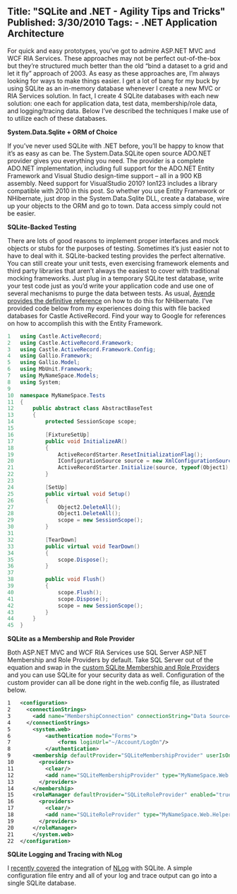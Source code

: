 Title: "SQLite and .NET - Agility Tips and Tricks"
Published: 3/30/2010
Tags:
    - .NET Application Architecture
---
For quick and easy prototypes, you’ve got to admire ASP.NET MVC and WCF RIA Services. These approaches may not be perfect out-of-the-box but they’re structured much better than the old “bind a dataset to a grid and let it fly” approach of 2003. As easy as these approaches are, I’m always looking for ways to make things easier. I get a lot of bang for my buck by using SQLite as an in-memory database whenever I create a new MVC or RIA Services solution. In fact, I create 4 SQLite databases with each new solution: one each for application data, test data, membership/role data, and logging/tracing data. Below I’ve described the techniques I make use of to utilize each of these databases.

**System.Data.Sqlite + ORM of Choice**

If you’ve never used SQLite with .NET before, you’ll be happy to know that it’s as easy as can be. The System.Data.SQLite open source ADO.NET provider gives you everything you need. The provider is a complete ADO.NET implementation, including full support for the ADO.NET Entity Framework and Visual Studio design-time support – all in a 900 KB assembly. Need support for VisualStudio 2010? Ion123 includes a library compatible with 2010 in this post. So whether you use Entity Framework or NHibernate, just drop in the System.Data.Sqlite DLL, create a database, wire up your objects to the ORM and go to town. Data access simply could not be easier.

**SQLite-Backed Testing**

There are lots of good reasons to implement proper interfaces and mock objects or stubs for the purposes of testing. Sometimes it’s just easier not to have to deal with it. SQLite-backed testing provides the perfect alternative. You can still create your unit tests, even exercising framework elements and third party libraries that aren’t always the easiest to cover with traditional mocking frameworks. Just plug in a temporary SQLite test database, write your test code just as you’d write your application code and use one of several mechanisms to purge the data between tests. As usual, [Ayende provides the definitive reference](https://ayende.com/blog/1772/unit-testing-with-nhibernate-active-record) on how to do this for NHibernate. I’ve provided code below from my experiences doing this with file backed databases for Castle ActiveRecord. Find your way to Google for references on how to accomplish this with the Entity Framework.

```cs
1	using Castle.ActiveRecord;
2	using Castle.ActiveRecord.Framework;
3	using Castle.ActiveRecord.Framework.Config;
4	using Gallio.Framework;
5	using Gallio.Model;
6	using MbUnit.Framework;
7	using MyNameSpace.Models;
8	using System;
9	 
10	namespace MyNameSpace.Tests
11	{
12	    public abstract class AbstractBaseTest
13	    {
14	        protected SessionScope scope;
15	 
16	        [FixtureSetUp]
17	        public void InitializeAR()
18	        {
19	            ActiveRecordStarter.ResetInitializationFlag();
20	            IConfigurationSource source = new XmlConfigurationSource("TestConfig.xml");
21	            ActiveRecordStarter.Initialize(source, typeof(Object1), typeof(Object2));
22	        }
23	 
24	        [SetUp]
25	        public virtual void Setup()
26	        {
27	            Object2.DeleteAll();
28	            Object1.DeleteAll();
29	            scope = new SessionScope();
30	        }
31	 
32	        [TearDown]
33	        public virtual void TearDown()
34	        {
35	            scope.Dispose();
36	        }
37	 
38	        public void Flush()
39	        {
40	            scope.Flush();
41	            scope.Dispose();
42	            scope = new SessionScope();
43	        }
44	    }
45	}
```

**SQLite as a Membership and Role Provider**

Both ASP.NET MVC and WCF RIA Services use SQL Server ASP.NET Membership and Role Providers by default. Take SQL Server out of the equation and swap in the [custom SQLite Membership and Role Providers](http://www.nullskull.com/articles/20051119.asp) and you can use SQLite for your security data as well. Configuration of the custom provider can all be done right in the web.config file, as illustrated below.

```xml
1	<configuration>
2	  <connectionStrings>
3	    <add name="MembershipConnection" connectionString="Data Source=C:ProjectsDatabasesMyApp_Membership.s3db;Version=3;"/>
4	  </connectionStrings>
5	    <system.web>
6	        <authentication mode="Forms">
7	            <forms loginUrl="~/Account/LogOn"/>
8	        </authentication>
9	    <membership defaultProvider="SQLiteMembershipProvider" userIsOnlineTimeWindow="15">
10	      <providers>
11	        <clear/>
12	        <add name="SQLiteMembershipProvider" type="MyNameSpace.Web.Helpers.SqliteMembershipProvider" connectionStringName="MembershipConnection" applicationName="MyApplication" enablePasswordRetrieval="false" enablePasswordReset="true" requiresQuestionAndAnswer="false" requiresUniqueEmail="true" passwordFormat="Hashed" writeExceptionsToEventLog="true"/>
13	      </providers>
14	    </membership>
15	    <roleManager defaultProvider="SQLiteRoleProvider" enabled="true" cacheRolesInCookie="true" cookieName=".ASPROLES" cookieTimeout="30" cookiePath="/" cookieRequireSSL="false" cookieSlidingExpiration="true" cookieProtection="All">
16	      <providers>
17	        <clear/>
18	        <add name="SQLiteRoleProvider" type="MyNameSpace.Web.Helpers.SQLiteRoleProvider" connectionStringName="MembershipConnection" applicationName="MyApplication" writeExceptionsToEventLog="true"/>
19	      </providers>
20	    </roleManager>
21	    </system.web>
22	</configuration>
```
**SQLite Logging and Tracing with NLog**

I [recently covered](/2010/03/logging-to-sqlite-with-nlog) the integration of [NLog](http://nlog-project.org/archives/) with SQLite. A simple configuration file entry and all of your log and trace output can go into a single SQLite database.